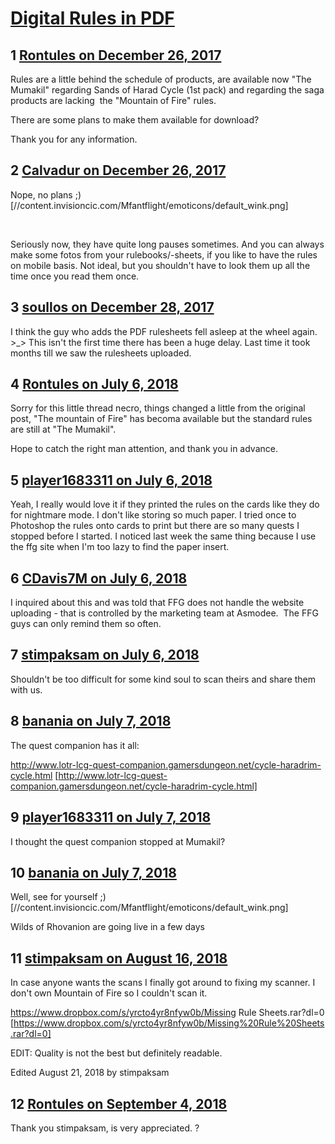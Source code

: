 # [Digital Rules in PDF](https://community.fantasyflightgames.com/topic/266216-digital-rules-in-pdf/)

## 1 [Rontules on December 26, 2017](https://community.fantasyflightgames.com/topic/266216-digital-rules-in-pdf/?do=findComment&comment=3143543)

Rules are a little behind the schedule of products, are available now "The Mumakil" regarding Sands of Harad Cycle (1st pack) and regarding the saga products are lacking  the "Mountain of Fire" rules.

There are some plans to make them available for download?
 

Thank you for any information.

## 2 [Calvadur on December 26, 2017](https://community.fantasyflightgames.com/topic/266216-digital-rules-in-pdf/?do=findComment&comment=3143601)

Nope, no plans ;) [//content.invisioncic.com/Mfantflight/emoticons/default_wink.png]

 

Seriously now, they have quite long pauses sometimes.
And you can always make some fotos from your rulebooks/-sheets, if you like to have the rules on mobile basis. Not ideal, but you shouldn't have to look them up all the time once you read them once.

## 3 [soullos on December 28, 2017](https://community.fantasyflightgames.com/topic/266216-digital-rules-in-pdf/?do=findComment&comment=3145096)

I think the guy who adds the PDF rulesheets fell asleep at the wheel again. >_> This isn't the first time there has been a huge delay. Last time it took months till we saw the rulesheets uploaded.

## 4 [Rontules on July 6, 2018](https://community.fantasyflightgames.com/topic/266216-digital-rules-in-pdf/?do=findComment&comment=3396345)

Sorry for this little thread necro, things changed a little from the original post, "The mountain of Fire" has becoma available but the standard rules are still at "The Mumakil".

Hope to catch the right man attention, and thank you in advance.

## 5 [player1683311 on July 6, 2018](https://community.fantasyflightgames.com/topic/266216-digital-rules-in-pdf/?do=findComment&comment=3396376)

Yeah, I really would love it if they printed the rules on the cards like they do for nightmare mode. I don't like storing so much paper. I tried once to Photoshop the rules onto cards to print but there are so many quests I stopped before I started. I noticed last week the same thing because I use the ffg site when I'm too lazy to find the paper insert. 

## 6 [CDavis7M on July 6, 2018](https://community.fantasyflightgames.com/topic/266216-digital-rules-in-pdf/?do=findComment&comment=3397060)

I inquired about this and was told that FFG does not handle the website uploading - that is controlled by the marketing team at Asmodee.  The FFG guys can only remind them so often.

## 7 [stimpaksam on July 6, 2018](https://community.fantasyflightgames.com/topic/266216-digital-rules-in-pdf/?do=findComment&comment=3397067)

Shouldn't be too difficult for some kind soul to scan theirs and share them with us.

## 8 [banania on July 7, 2018](https://community.fantasyflightgames.com/topic/266216-digital-rules-in-pdf/?do=findComment&comment=3397438)

The quest companion has it all:

http://www.lotr-lcg-quest-companion.gamersdungeon.net/cycle-haradrim-cycle.html [http://www.lotr-lcg-quest-companion.gamersdungeon.net/cycle-haradrim-cycle.html]

## 9 [player1683311 on July 7, 2018](https://community.fantasyflightgames.com/topic/266216-digital-rules-in-pdf/?do=findComment&comment=3397651)

I thought the quest companion stopped at Mumakil?

## 10 [banania on July 7, 2018](https://community.fantasyflightgames.com/topic/266216-digital-rules-in-pdf/?do=findComment&comment=3397822)

Well, see for yourself ;) [//content.invisioncic.com/Mfantflight/emoticons/default_wink.png]

Wilds of Rhovanion are going live in a few days

## 11 [stimpaksam on August 16, 2018](https://community.fantasyflightgames.com/topic/266216-digital-rules-in-pdf/?do=findComment&comment=3443061)

In case anyone wants the scans I finally got around to fixing my scanner. I don't own Mountain of Fire so I couldn't scan it.

https://www.dropbox.com/s/yrcto4yr8nfyw0b/Missing Rule Sheets.rar?dl=0 [https://www.dropbox.com/s/yrcto4yr8nfyw0b/Missing%20Rule%20Sheets.rar?dl=0]

EDIT: Quality is not the best but definitely readable.

Edited August 21, 2018 by stimpaksam

## 12 [Rontules on September 4, 2018](https://community.fantasyflightgames.com/topic/266216-digital-rules-in-pdf/?do=findComment&comment=3459574)

Thank you stimpaksam, is very appreciated. ?

